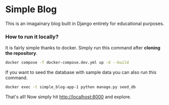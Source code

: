 # Simple Blog

This is an imagainary blog built in Django entirely for educational purposes.

### How to run it locally?

It is fairly simple thanks to docker. Simply run this command after **cloning the repository**.

```bash
docker compose -f docker-compose.dev.yml up -d --build
```

If you want to seed the database with sample data you can also run this command.

```bash
docker exec -t simple_blog-app-1 python manage.py seed_db
```

That's all! Now simply hit [http://localhost:8000](http://localhost:8000) and explore.
